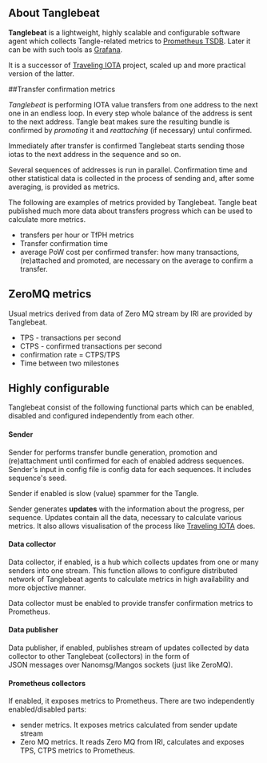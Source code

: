 ## About Tanglebeat
**Tanglebeat** is a lightweight, highly scalable and configurable 
software agent which collects Tangle-related metrics to 
[Prometheus TSDB](https://prometheus.io/). Later it can be with such tools
as [Grafana](https://grafana.com).

It is a successor of [Traveling IOTA](http://traviota.iotalt.com) project, 
scaled up and more practical version of the latter.

##Transfer confirmation metrics

_Tanglebeat_ is performing IOTA value transfers from one address 
to the next one in an endless loop. In every step whole balance 
of the address is sent to the next address. 
Tangle beat makes sure the resulting bundle is confirmed by _promoting_
it and _reattaching_ (if necessary) untul confirmed.

Immediately after transfer is confirmed Tanglebeat starts sending 
those iotas to the next address in the sequence and so on.

Several sequences of addresses is run in parallel. 
Confirmation time and other statistical data is collected in 
the process of sending and, after some averaging, is provided as 
metrics. 

The following are examples of metrics provided by Tanglebeat. 
Tangle beat published much more data 
about transfers progress which can be used to calculate more metrics.

- transfers per hour or TfPH metrics
- Transfer confirmation time
- average PoW cost per confirmed transfer: how many transactions, 
(re)attached and promoted, are necessary on the average to confirm
a transfer.


## ZeroMQ metrics

Usual metrics derived from data of Zero MQ stream by IRI 
are provided by Tanglebeat.

- TPS - transactions per second
- CTPS - confirmed transactions per second
- confirmation rate = CTPS/TPS 
- Time between two milestones
 
## Highly configurable

Tanglebeat consist of the following functional 
parts which can be enabled, disabled and configured
independently from each other.

#### Sender

Sender for performs transfer bundle generation, promotion and 
(re)attachment until confirmed for each of enabled address sequences. 
Sender's input in config file is config data for each sequences. 
It includes sequence's seed.

Sender if enabled is slow (value) spammer for the Tangle.

Sender generates **updates** with the information 
about the progress, per sequence. Updates contain all the data, 
necessary to calculate various metrics. 
It also allows visualisation of the process 
like [Traveling IOTA](http://traviota.iotalt.com) does.
 
#### Data collector

Data collector, if enabled, is a hub which collects updates from one or many 
senders into one stream. 
This function allows to configure distributed network of Tanglebeat 
agents to calculate metrics in high availability and more objective
manner.

Data collector must be enabled to provide transfer confirmation metrics
to Prometheus.

#### Data publisher

Data publisher, if enabled, publishes stream of updates collected 
by data collector to other Tanglebeat (collectors) in the form of  
JSON messages over Nanomsg/Mangos sockets (just like ZeroMQ).

#### Prometheus collectors
If enabled, it exposes metrics to Prometheus. There are two 
independently enabled/disabled parts:
- sender metrics. It exposes metrics calculated from sender update stream 
- Zero MQ metrics. It reads Zero MQ from IRI, calculates and exposes 
TPS, CTPS metrics to Prometheus.

